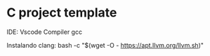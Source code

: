 # C project template

IDE: Vscode
Compiler gcc

Instalando clang:
bash -c "$(wget -O - https://apt.llvm.org/llvm.sh)"
